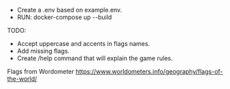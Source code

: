 * Create a .env based on example.env.
* RUN: docker-compose up --build

TODO:
- Accept uppercase and accents in flags names.
- Add missing flags.
- Create /help command that will explain the game rules.

Flags from Wordometer
https://www.worldometers.info/geography/flags-of-the-world/
